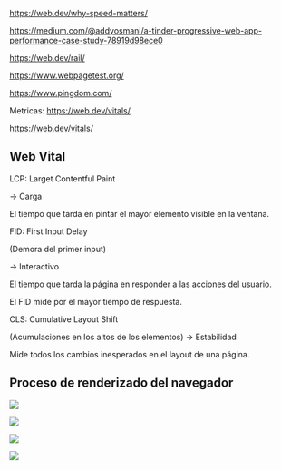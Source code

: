 https://web.dev/why-speed-matters/

https://medium.com/@addyosmani/a-tinder-progressive-web-app-performance-case-study-78919d98ece0

https://web.dev/rail/

https://www.webpagetest.org/

https://www.pingdom.com/

Metricas: https://web.dev/vitals/

https://web.dev/vitals/

## Web Vital


LCP: Larget Contentful Paint

-> Carga

El tiempo que tarda en pintar el mayor elemento visible en la ventana.

FID: First Input Delay

 (Demora del primer input)

-> Interactivo

El tiempo que tarda la página en responder a las acciones del usuario.

El FID mide por el mayor tiempo de respuesta.

CLS: Cumulative Layout Shift 

(Acumulaciones en los altos de los elementos)
-> Estabilidad

Mide todos los cambios inesperados en el layout de una página.


## Proceso de renderizado del navegador
![](https://static.platzi.com/media/user_upload/Desktop%20-%201-d8062a03-242b-4576-9d8b-6986b6604518.jpg)

![](https://static.platzi.com/media/user_upload/1-2740f12d-b115-4bc6-a4fd-f7c1e9632672.jpg)

![](https://static.platzi.com/media/user_upload/2-5096828b-f194-49b7-b949-027714bfaa98.jpg)

![](https://static.platzi.com/media/user_upload/render-tree-construction-e961f8ee-97e7-4282-909f-3038da08f8f6.jpg)